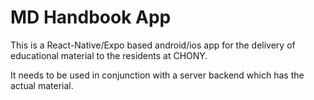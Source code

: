 MD Handbook App
===============

This is a React-Native/Expo based android/ios app for the delivery of educational material to the residents at CHONY.

It needs to be used in conjunction with a server backend which has the actual material.

